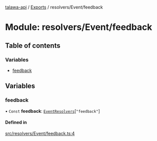 [talawa-api](../README.md) / [Exports](../modules.md) / resolvers/Event/feedback

# Module: resolvers/Event/feedback

## Table of contents

### Variables

- [feedback](resolvers_Event_feedback.md#feedback)

## Variables

### feedback

• `Const` **feedback**: [`EventResolvers`](types_generatedGraphQLTypes.md#eventresolvers)[``"feedback"``]

#### Defined in

[src/resolvers/Event/feedback.ts:4](https://github.com/PalisadoesFoundation/talawa-api/blob/3a8a11a/src/resolvers/Event/feedback.ts#L4)
